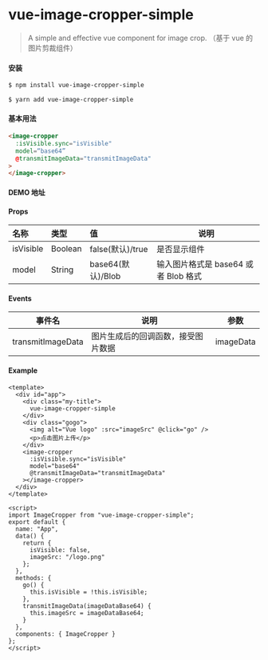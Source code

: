 # vue-image-cropper-simple

> A simple and effective vue component for image crop. （基于 vue 的图片剪裁组件）

#### 安装

```bash
$ npm install vue-image-cropper-simple

$ yarn add vue-image-cropper-simple
```

#### 基本用法

```HTML
<image-cropper
  :isVisible.sync="isVisible"
  model=“base64”
  @transmitImageData="transmitImageData"
>
</image-cropper>
```

#### DEMO 地址

#### Props

| 名称      | 类型    | 值                | 说明                                 |
| :-------- | :------ | :---------------- | ------------------------------------ |
| isVisible | Boolean | false(默认)/true  | 是否显示组件                         |
| model     | String  | base64(默认)/Blob | 输入图片格式是 base64 或者 Blob 格式 |

#### Events

| 事件名            | 说明                               | 参数      |
| ----------------- | ---------------------------------- | --------- |
| transmitImageData | 图片生成后的回调函数，接受图片数据 | imageData |

#### Example

```vue
<template>
  <div id="app">
    <div class="my-title">
      vue-image-cropper-simple
    </div>
    <div class="gogo">
      <img alt="Vue logo" :src="imageSrc" @click="go" />
      <p>点击图片上传</p>
    </div>
    <image-cropper
      :isVisible.sync="isVisible"
      model="base64"
      @transmitImageData="transmitImageData"
    ></image-cropper>
  </div>
</template>

<script>
import ImageCropper from "vue-image-cropper-simple";
export default {
  name: "App",
  data() {
    return {
      isVisible: false,
      imageSrc: "/logo.png"
    };
  },
  methods: {
    go() {
      this.isVisible = !this.isVisible;
    },
    transmitImageData(imageDataBase64) {
      this.imageSrc = imageDataBase64;
    }
  },
  components: { ImageCropper }
};
</script>
```
